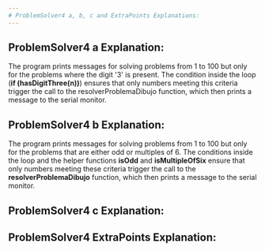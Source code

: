 ```yaml
---
# ProblemSolver4 a, b, c and ExtraPoints Explanations:
---
```



## ProblemSolver4 a Explanation:

The program prints messages for solving problems from 1 to 100 but only for the problems where the digit '3' is present. 
The condition inside the loop (**if (hasDigitThree(n))**) ensures that only numbers meeting this criteria trigger the call to the resolverProblemaDibujo function, 
which then prints a message to the serial monitor.


## ProblemSolver4 b Explanation: 

The program prints messages for solving problems from 1 to 100 but only for the problems that are either odd or multiples of 6. The conditions inside the loop and the helper functions 
**isOdd** and **isMultipleOfSix** ensure that only numbers meeting these criteria trigger the call to the **resolverProblemaDibujo** function, which then prints a message to the serial 
monitor.


## ProblemSolver4 c Explanation:



## ProblemSolver4 ExtraPoints Explanation:
